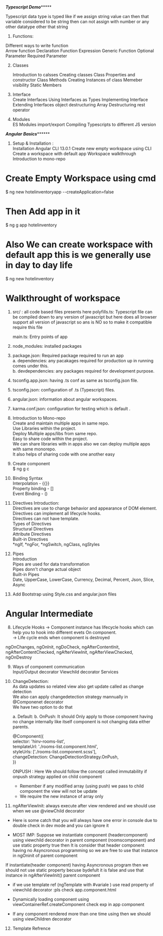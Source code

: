 

*************************Typescript Demo******************************

Typescript data type is typed like if we assign string value can then that variable considered to be string then can not assign with number or any other datatype other that string


1. Functions: 

Different ways to write function </br>
    Arrow
    function Declaration
    Function Expression
    Generic Function 
    Optional Parameter
    Required Parameter

2. Classes </br>

    Introduction to calsses
    Creating classes
    Class Properties and constructor
    Class Methods
    Creating Instances of class
    Memeber visibility
    Static Members

3. Interface </br>
    Create Interfaces
    Using Interfaces as Types
    Implementing Interface
    Extending Interfaces
    object destructuring
    Array Destructuring
    rest operator

4. Modules </br>
    ES Modules 
    import/export 
    Compiling Typescripts to different JS version


***************************Angular Basics*********************************

1. Setup & Installation : </br>
    Installation Angular CLI 13.0.1
    Create new empty workspace using CLI
    Create a workspace with default app
    Workspace walkthrough
    Introduction to mono-repo

# Create Empty Workspace using cmd
$ ng new hotelinventoryapp --createApplication=false

# Then Add app in it
$ ng g app hotelinventory

# Also We can create workspace with default app this is we generally use in day to day life
$ ng new hotelinventory

# Walkthrought of workspace
1. src/ : all code based files presents here
    polyfills.ts:  Typescript file can be compiled down to any version of javascript but here does all browser support all version of javascript so ans is NO so to make it compatible require this file

    main.ts: Entry points of app


2. node_modules: installed packages

3. package.json: Required package required to run an app </br>
    a. dependencies: any pacakages required for production up in running comes under this. </br>
    b. devdependencies: any packages required for development purpose.

4. tsconfig.app.json: having .ts conf as same as tsconfig.json file.

5. tsconfig.json: configuration of .ts (Typescript) files.

6. angular.json: information about angular workspaces.

7. karma.conf.json: configuration for testing which is default .



2. Introduction to Mono-repo </br>
    Create and maintain multiple apps in same repo. </br>
    Use Libraries within the project. </br>
    Deploy Multiple apps/libs from same repo. </br>
    Easy to share code within the project. </br>
We can share libraries with in apps also we can deploy multiple apps with same monorepo. </br>
It also helps of sharing code with one another easy


3. Create component </br>
$ ng g c <component name>

4. Binding Syntax </br>
    Interpolation - {{}} </br>
    Property binding - [] </br>
    Event Binding - () </br>

5. Directives
    Introduction: </br>
        Directives are use to change behavior and appearance of DOM element. </br>
        Directives can implement all lifecycle hooks. </br>
        Directives can not have template. </br>
    Types of Directives </br>
        Structural Directives </br>
        Attribute Directives </br>
    Built-in Directives </br>
        *ngIf, *ngFor, *ngSwitch, ngClass, ngStyles </br>

6. Pipes </br>
    Introduction </br>
        Pipes are used for data transformation </br>
        Pipes donn't change actual object </br>
    Built-in Pipes </br>
        Date, UpperCase, LowerCase, Currency, Decimal, Percent, Json, Slice, Async </br>

7. Add Bootstrap using Style.css and angular.json files </br>


# Angular Intermediate

8. Lifecycle Hooks
-> Component instance has lifecycle hooks which can help you to hook into different evets On component. </br>
-> Life cycle ends when component is destroyed

ngOnChanges, ngOnInit, ngDoCheck, ngAfterContentInit, ngAfterContentChecked, ngAfterViewInit, ngAfterViewChecked, ngOnDestroy

9. Ways of component communication</br>
    Input/Output decorator
    Viewchild decorator
    Services

10. ChangeDetection: </br>
    As data updates so related view also get update called as change detection </br>
    We also can apply changedetection strategy mannually in @Componenet decorator </br>
    We have two option to do that </br>

    a. Default: 
    b. OnPush: It should Only apply to those component having no change internally like itself component is not changing data either parents.

    @Component({</br>
        selector: 'hinv-rooms-list',</br>
        templateUrl: './rooms-list.component.html',</br>
        styleUrls: ['./rooms-list.component.scss'],</br>
        changeDetection: ChangeDetectionStrategy.OnPush,</br>
    })</br>

    ONPUSH : Here We should follow the concept called immutability if onpush strategy applied on child component

    - Remember if any modified array (using push) we pass to child component the view will not be update 
    - We require the new instance of array only

11. ngAfterViewInit: always execute after view rendered and we should use when we use @viewChild decorator</br>

- Here is some catch that you will always have one error in console due to double check in dev mode and you can ignore it</br>

- MOST IMP: Suppose we instantiate component (headercomponent) using viewchild decorator in parent component (roomscomponent) and use static property true then It is consider that header component having no Asyncronous programming so we are free to use that instance in ngOninit of parent component</br>

If instantiate(header component) having Asyncronous program then we should not use static property becuse bydefult it is false and use that instance in ngAfterViewInit() parent component</br>

- if we use template ref (ngTemplate with #variale ) use read property of viewchild decorator :pls check app.component.html</br>

- Dynamically loading component using viewContainerRef.createComponent check exp in app component</br>

- If any component rendered more than one time using <hinv-header></hinv-header> then we should using viewChildren decorator </br>

12. Template Refrence
